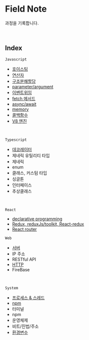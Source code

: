 # Field Note

과정을 기록합니다.

<br>

## Index

`Javascript`

- [호이스팅](./documents/javascript/hoisting.md)
- [연산자](./documents/javascript/destructureing.md)
- [구조분해할당](./documents/javascript/destructureing.md)
- [parameter/argument](.documents/Log.md/#parameter--argument)
- [이벤트위임](./documents/javascript/eventDelegation.md)
- [fetch 메서드](./documents/javascript/fetch.md)
- [async/await](.javascript/documents/async/async.js)
- [memory](./documents/javascript/memory.md)
- [콜백함수](./documents/javascript/callbackFn.md)
- [V8 엔진](.javascript/documents/v8-debug.md)

<br>

`Typescript`

- [데코레이터](./documents/typescript/decorator.md)
- 제네릭 유틸리티 타입
- 제네릭
- enum
- 클래스, 커스텀 타입
- 싱글톤
- 인터페이스
- 추상클래스

<br>

`React`

- [declarative programming](./documents/react/declarative.md)
- [Redux, reduxJs/toolkit, React-redux](./documents/react/redux.md)
- [React router](./documents/react/react-router.md)
  <br>

`Web`

- [서버](./documents/web/server.md)
- IP 주소
- RESTful API
- [HTTP](./documents/web/http.md)
- FireBase

<br>

`System`

- [프로세스 & 스레드](./documents/system/process.md)
- [npm](./documents/system/nodeJs.md)
- 터미널
- npm
- 운영체제
- 비트/진법/주소
- [환경변수](./documents/system/envVari.md)

<br><br><br>
